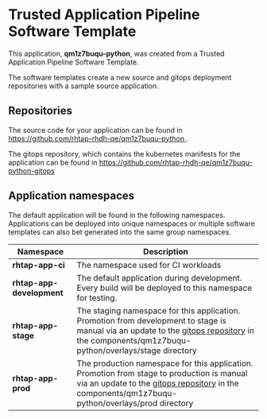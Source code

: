 # Trusted Application Pipeline Software Template

This application, **qm1z7buqu-python**, was created from a Trusted Application Pipeline Software Template.

The software templates create a new source and gitops deployment repositories with a sample source application. 

## Repositories

The source code for your application can be found in [https://github.com/rhtap-rhdh-qe/qm1z7buqu-python ](https://github.com/rhtap-rhdh-qe/qm1z7buqu-python ).
 
The gitops repository, which contains the kubernetes manifests for the application can be found in 
[https://github.com/rhtap-rhdh-qe/qm1z7buqu-python-gitops ](https://github.com/rhtap-rhdh-qe/qm1z7buqu-python-gitops ) 

## Application namespaces 

The default application will be found in the following namespaces. Applications can be deployed into unique namespaces or multiple software templates can also bet generated into the same group namespaces.  

|  Namespace   |  Description   |  
| -------- | -------- |
| **rhtap-app-ci** | The namespace used for CI workloads |
| **rhtap-app-development** | The default application during development. Every build will be deployed to this namespace for testing. |
| **rhtap-app-stage** | The staging namespace for this application. Promotion from development to stage is manual via an update to the [gitops repository](https://github.com/rhtap-rhdh-qe/qm1z7buqu-python-gitops ) in the components/qm1z7buqu-python/overlays/stage directory |
| **rhtap-app-prod** | The production namespace for this application. Promotion from stage to production is manual via an update to the [gitops repository](https://github.com/rhtap-rhdh-qe/qm1z7buqu-python-gitops ) in the components/qm1z7buqu-python/overlays/prod directory |